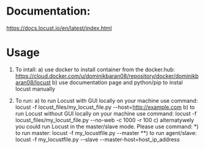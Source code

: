 # Documentation:
https://docs.locust.io/en/latest/index.html

# Usage 
1. To intall:
  a) use docker to install container from the docker.hub: https://cloud.docker.com/u/dominikbaran08/repository/docker/dominikbaran08/locust
  b) use documentation page and python/pip to instal locust manually
  
2. To run:
  a) to run Locust with GUI locally on your machine use command: locust -f locust_files/my_locust_file.py --host=http://example.com 
  b) to run Locust without GUI locally on your machine use command: locust -f locust_files/my_locust_file.py --no-web -c 1000 -r 100
  c) alternatywely you could run Locust in the master/slave mode. Please use command: 
    *) to run master: locust -f my_locustfile.py --master
    **) to run agent/slave: locust -f my_locustfile.py --slave --master-host=host_ip_address

